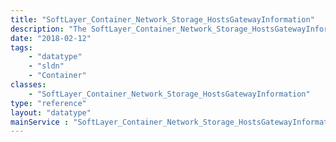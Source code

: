 ```yaml
---
title: "SoftLayer_Container_Network_Storage_HostsGatewayInformation"
description: "The SoftLayer_Container_Network_Storage_HostsGatewayInformation will contain the reference id field for the object associated with the host. The host object type will also be returned. "
date: "2018-02-12"
tags:
    - "datatype"
    - "sldn"
    - "Container"
classes:
    - "SoftLayer_Container_Network_Storage_HostsGatewayInformation"
type: "reference"
layout: "datatype"
mainService : "SoftLayer_Container_Network_Storage_HostsGatewayInformation"
---
```

